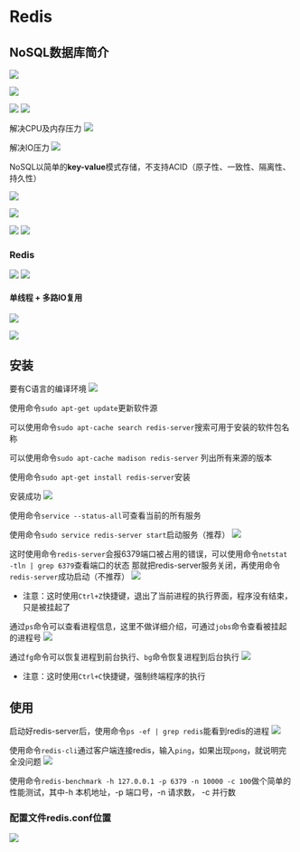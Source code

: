 # Redis

## NoSQL数据库简介

![](2023-01-07-13-52-17.png)

![](2023-01-07-13-52-30.png)

![](2023-01-07-13-52-43.png)
![](2023-01-07-13-52-57.png)

解决CPU及内存压力
![](2023-01-07-13-53-25.png)

解决IO压力
![](2023-01-07-14-48-50.png)

NoSQL以简单的**key-value**模式存储，不支持ACID（原子性、一致性、隔离性、持久性）

![](2023-01-07-14-53-57.png)

![](2023-01-07-14-54-15.png)

![](2023-01-07-14-57-20.png)
![](2023-01-07-14-57-33.png)

### Redis

![](2023-01-07-15-01-43.png)
![](2023-01-07-15-02-02.png)

#### 单线程 + 多路IO复用

![](2023-01-07-16-08-11.png)

![](2023-01-07-16-12-16.png)

## 安装

要有C语言的编译环境
![](2023-01-07-15-05-13.png)

使用命令```sudo apt-get update```更新软件源

可以使用命令```sudo apt-cache search redis-server```搜索可用于安装的软件包名称

可以使用命令```sudo apt-cache madison redis-server```
列出所有来源的版本

使用命令```sudo apt-get install redis-server```安装

安装成功
![](2023-01-07-15-21-46.png)

使用命令```service --status-all```可查看当前的所有服务

使用命令```sudo service redis-server start```启动服务（推荐）
![](2023-01-07-15-27-06.png)

这时使用命令```redis-server```会报6379端口被占用的错误，可以使用命令```netstat -tln | grep 6379```查看端口的状态
那就把redis-server服务关闭，再使用命令```redis-server```成功启动（不推荐）
![](2023-01-07-15-30-18.png)

- 注意：这时使用```Ctrl+Z```快捷键，退出了当前进程的执行界面，程序没有结束，只是被挂起了

通过```ps```命令可以查看进程信息，这里不做详细介绍，可通过```jobs```命令查看被挂起的进程号
![](2023-01-07-15-35-51.png)

通过```fg```命令可以恢复进程到前台执行、```bg```命令恢复进程到后台执行
![](2023-01-07-15-39-10.png)
- 注意：这时使用```Ctrl+C```快捷键，强制终端程序的执行

## 使用

启动好redis-server后，使用命令```ps -ef | grep redis```能看到redis的进程
![](2023-01-07-15-51-48.png)

使用命令```redis-cli```通过客户端连接redis，输入```ping```，如果出现```pong```，就说明完全没问题
![](2023-01-07-15-53-57.png)

使用命令```redis-benchmark -h 127.0.0.1 -p 6379 -n 10000 -c 100```做个简单的性能测试，其中-h 本机地址，-p 端口号，-n 请求数， -c 并行数

### 配置文件redis.conf位置

![](2023-01-07-15-46-43.png)



